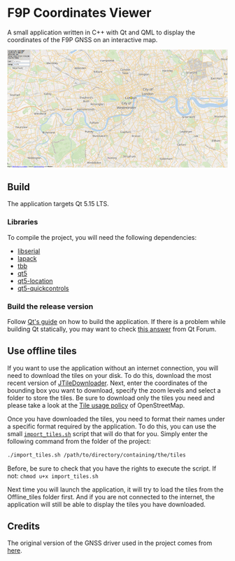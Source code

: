 # F9P Coordinates Viewer
A small application written in C++ with Qt and QML to display the coordinates of the F9P GNSS on an interactive map.

![Presentation image](presentation_image.png)

## Build
The application targets Qt 5.15 LTS.

### Libraries
To compile the project, you will need the following dependencies:
- [libserial](https://github.com/crayzeewulf/libserial/)
- [lapack](https://netlib.org/lapack/)
- [tbb](https://github.com/oneapi-src/oneTBB)
- [qt5](https://www.qt.io/)
- [qt5-location](https://www.qt.io/)
- [qt5-quickcontrols](https://www.qt.io/)

### Build the release version
Follow [Qt's guide](https://doc.qt.io/qt-5/linux-deployment.html) on how to build the application.
If there is a problem while building Qt statically, you may want to check [this answer](https://forum.qt.io/topic/98501/static-compile-error-qt5-12-0-bootstrap-private/8) from Qt Forum.

## Use offline tiles
If you want to use the application without an internet connection, you will need to download the tiles on your disk.
To do this, download the most recent version of [JTileDownloader](https://github.com/Zverik/JTileDownloader).
Next, enter the coordinates of the bounding box you want to download, specify the zoom levels and select a folder to store the tiles.
Be sure to download only the tiles you need and please take a look at the [Tile usage policy](https://operations.osmfoundation.org/policies/tiles/) of OpenStreetMap.

Once you have downloaded the tiles, you need to format their names under a specific format required by the application.
To do this, you can use the small [`import_tiles.sh`](import_tiles.sh) script that will do that for you.
Simply enter the following command from the folder of the project:
```bash
./import_tiles.sh /path/to/directory/containing/the/tiles
```
Before, be sure to check that you have the rights to execute the script. If not: `chmod u+x import_tiles.sh`

Next time you will launch the application, it will try to load the tiles from the Offline_tiles folder first.
And if you are not connected to the internet, the application will still be able to display the tiles you have downloaded.

## Credits
The original version of the GNSS driver used in the project comes from [here](https://github.com/lapo5/HAL-Drotek-F9P).

